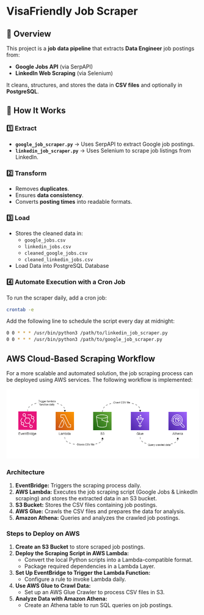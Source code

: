 # VisaFriendly Job Scraper

## 📌 Overview
This project is a **job data pipeline** that extracts **Data Engineer** job postings from:
- **Google Jobs API** (via SerpAPI)
- **LinkedIn Web Scraping** (via Selenium)

It cleans, structures, and stores the data in **CSV files** and optionally in **PostgreSQL**.

## 🚀 How It Works
### 1️⃣ **Extract**
- **`google_job_scraper.py`** → Uses SerpAPI to extract Google job postings.
- **`linkedin_job_scraper.py`** → Uses Selenium to scrape job listings from LinkedIn.

### 2️⃣ **Transform**
- Removes **duplicates**.
- Ensures **data consistency**.
- Converts **posting times** into readable formats.

### 3️⃣ **Load**
- Stores the cleaned data in:
  - `google_jobs.csv`
  - `linkedin_jobs.csv`
  - `cleaned_google_jobs.csv`
  - `cleaned_linkedin_jobs.csv`
- Load Data into PostgreSQL Database
    
### 4️⃣ **Automate Execution with a Cron Job**
To run the scraper daily, add a cron job:

```sh
crontab -e
```

Add the following line to schedule the script every day at midnight:

```sh
0 0 * * * /usr/bin/python3 /path/to/linkedin_job_scraper.py
0 0 * * * /usr/bin/python3 /path/to/google_job_scraper.py
```

## AWS Cloud-Based Scraping Workflow
For a more scalable and automated solution, the job scraping process can be deployed using AWS services. The following workflow is implemented:

![AWS Job Scraper Workflow](AWS%20Job%20Scraper%20diagram.png)

### Architecture
1. **EventBridge:** Triggers the scraping process daily.
2. **AWS Lambda:** Executes the job scraping script (Google Jobs & LinkedIn scraping) and stores the extracted data in an S3 bucket.
3. **S3 Bucket:** Stores the CSV files containing job postings.
4. **AWS Glue:** Crawls the CSV files and prepares the data for analysis.
5. **Amazon Athena:** Queries and analyzes the crawled job postings.

### Steps to Deploy on AWS
1. **Create an S3 Bucket** to store scraped job postings.
2. **Deploy the Scraping Script in AWS Lambda:**
   - Convert the local Python scripts into a Lambda-compatible format.
   - Package required dependencies in a Lambda Layer.
3. **Set Up EventBridge to Trigger the Lambda Function:**
   - Configure a rule to invoke Lambda daily.
4. **Use AWS Glue to Crawl Data:**
   - Set up an AWS Glue Crawler to process CSV files in S3.
5. **Analyze Data with Amazon Athena:**
   - Create an Athena table to run SQL queries on job postings.
